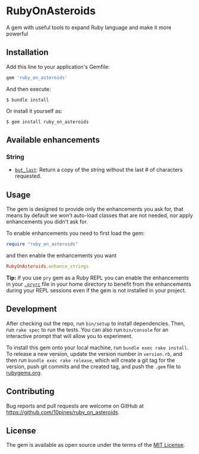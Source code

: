# RubyOnAsteroids

A gem with useful tools to expand Ruby language and make it more powerful

## Installation

Add this line to your application's Gemfile:

```ruby
gem 'ruby_on_asteroids'
```

And then execute:

    $ bundle install

Or install it yourself as:

    $ gem install ruby_on_asteroids

## Available enhancements

### String

- [`but_last`](lib/ruby_on_asteroids/core_ext/string/accessing.rb): Return a copy of the string without the 
last # of characters requested.

## Usage

The gem is designed to provide only the enhancements you ask for, that means by default we won't auto-load classes 
that are not needed, nor apply enhancements you didn't ask for.

To enable enhancements you need to first load the gem:

``` ruby
require "ruby_on_asteroids"
```

and then enable the enhancements you want

``` ruby
RubyOnAsteroids.enhance_strings
```

**Tip:** If you use `pry` gem as a Ruby REPL you can enable the enhancements in your 
[`.pryrc`](https://github.com/pry/pry#overview) file in your home directory to benefit from the enhancements during
your REPL sessions even if the gem is not installed in your project. 

## Development

After checking out the repo, run `bin/setup` to install dependencies. Then, run `rake spec` to run the tests. 
You can also run `bin/console` for an interactive prompt that will allow you to experiment.

To install this gem onto your local machine, run `bundle exec rake install`. To release a new version, update the 
version number in `version.rb`, and then run `bundle exec rake release`, which will create a git tag for the version, 
push git commits and the created tag, and push the `.gem` file to [rubygems.org](https://rubygems.org).

## Contributing

Bug reports and pull requests are welcome on GitHub at https://github.com/10pines/ruby_on_asteroids.

## License

The gem is available as open source under the terms of the [MIT License](https://opensource.org/licenses/MIT).
